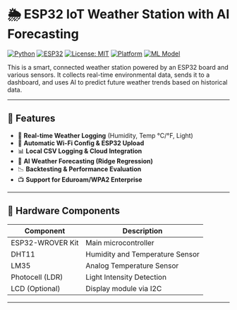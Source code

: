 # 🌦️ ESP32 IoT Weather Station with AI Forecasting

[![Python](https://img.shields.io/badge/Python-3.10+-blue?logo=python)](https://www.python.org/)
[![ESP32](https://img.shields.io/badge/Board-ESP32-orange?logo=arduino)](https://docs.espressif.com/projects/esp-idf/en/latest/esp32/)
[![License: MIT](https://img.shields.io/badge/License-MIT-green.svg)](https://opensource.org/licenses/MIT)
[![Platform](https://img.shields.io/badge/Platform-Windows%20%7C%20Linux-blueviolet)]()
[![ML Model](https://img.shields.io/badge/ML-Ridge%20Regression-lightgrey?logo=scikit-learn)](https://scikit-learn.org/)

This is a smart, connected weather station powered by an ESP32 board and various sensors. It collects real-time environmental data, sends it to a dashboard, and uses AI to predict future weather trends based on historical data.

---

## 🚀 Features

- 📡 **Real-time Weather Logging** (Humidity, Temp °C/°F, Light)
- 🔧 **Automatic Wi-Fi Config & ESP32 Upload**
- 📊 **Local CSV Logging & Cloud Integration**
- 🧠 **AI Weather Forecasting (Ridge Regression)**
- 📉 **Backtesting & Performance Evaluation**
- 📺 **Support for Eduroam/WPA2 Enterprise**

---

## 🧰 Hardware Components

| Component         | Description                       |
|------------------|-----------------------------------|
| ESP32-WROVER Kit | Main microcontroller              |
| DHT11            | Humidity and Temperature Sensor   |
| LM35             | Analog Temperature Sensor         |
| Photocell (LDR)  | Light Intensity Detection         |
| LCD (Optional)   | Display module via I2C            |

---
